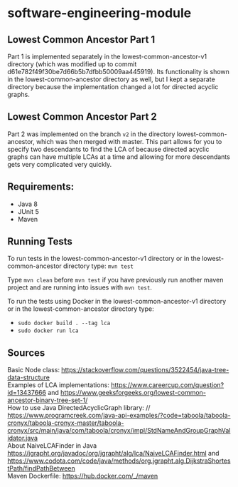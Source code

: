 # software-engineering-module
## Lowest Common Ancestor Part 1
Part 1 is implemented separately in the lowest-common-ancestor-v1 directory (which was modified up to commit d61e782f49f30be7d66b5b7dfbb50009aa445919). Its functionality is shown in the lowest-common-ancestor directory as well, but I kept a separate directory because the implementation changed a lot for directed acyclic graphs. 

## Lowest Common Ancestor Part 2
Part 2 was implemented on the branch `v2` in the directory lowest-common-ancestor, which was then merged with master.
This part allows for you to specify two descendants to find the LCA of because directed acyclic graphs can have multiple LCAs at a time and allowing for more descendants gets very complicated very quickly. 

## Requirements: 
- Java 8
- JUnit 5
- Maven

## Running Tests
To run tests in the lowest-common-ancestor-v1 directory or in the lowest-common-ancestor directory type: `mvn test` 

Type `mvn clean` before `mvn test` if you have previously run another maven project and are running into issues with `mvn test`.

To run the tests using Docker in the lowest-common-ancestor-v1 directory or in the lowest-common-ancestor directory type:
- `sudo docker build . --tag lca`
- `sudo docker run lca`

## Sources
Basic Node class: https://stackoverflow.com/questions/3522454/java-tree-data-structure \
Examples of LCA implementations: https://www.careercup.com/question?id=13437666 and https://www.geeksforgeeks.org/lowest-common-ancestor-binary-tree-set-1/ \
How to use Java DirectedAcyclicGraph library:         // https://www.programcreek.com/java-api-examples/?code=taboola/taboola-cronyx/taboola-cronyx-master/taboola-cronyx/src/main/java/com/taboola/cronyx/impl/StdNameAndGroupGraphValidator.java \
About NaiveLCAFinder in Java https://jgrapht.org/javadoc/org/jgrapht/alg/lca/NaiveLCAFinder.html
and https://www.codota.com/code/java/methods/org.jgrapht.alg.DijkstraShortestPath/findPathBetween \
Maven Dockerfile: https://hub.docker.com/_/maven